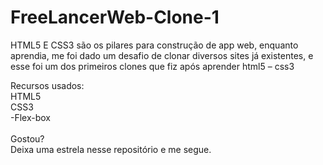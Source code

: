 # FreeLancerWeb-Clone-1 <br>
HTML5 E CSS3 são os pilares para construção de app web, enquanto aprendia, me foi dado um desafio de clonar diversos sites já existentes, e esse foi um dos primeiros clones que fiz após aprender html5 – css3

Recursos usados: <br>
HTML5 <br>
CSS3 <br>
-Flex-box <br>
<br>
Gostou? <br>
Deixa uma estrela nesse repositório e me segue.
